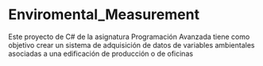 # Enviromental_Measurement
 Este proyecto de C# de la asignatura Programación Avanzada tiene como objetivo crear un sistema de adquisición de datos de variables ambientales asociadas a una edificación de producción o de oficinas
